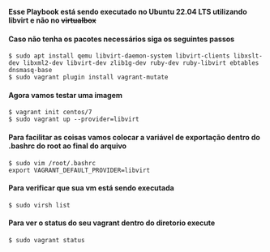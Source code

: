 **Esse Playbook está sendo executado no Ubuntu 22.04 LTS utilizando libvirt e não no ~~virtualbox~~**

#### Caso não tenha os pacotes necessários siga os seguintes passos

```
$ sudo apt install qemu libvirt-daemon-system libvirt-clients libxslt-dev libxml2-dev libvirt-dev zlib1g-dev ruby-dev ruby-libvirt ebtables dnsmasq-base
$ sudo vagrant plugin install vagrant-mutate
```


#### Agora vamos testar uma imagem
```
$ vagrant init centos/7
$ sudo vagrant up --provider=libvirt
```

#### Para facilitar as coisas vamos colocar a variável de exportação dentro do .bashrc do root ao final do arquivo
```
$ sudo vim /root/.bashrc
export VAGRANT_DEFAULT_PROVIDER=libvirt
```

#### Para verificar que sua vm está sendo executada
```$ sudo virsh list```

#### Para ver o status do seu vagrant dentro do diretorio execute
```$ sudo vagrant status```
